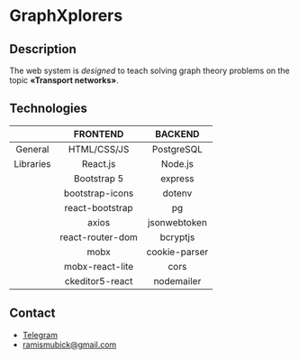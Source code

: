 # **GraphXplorers**

## Description
The web system is *designed* to teach solving graph theory problems on the topic **«Transport networks»**.

## Technologies

|         | FRONTEND           | BACKEND           | 
| :---:   | :---:              | :---:             | 
|General  |  HTML/CSS/JS       | PostgreSQL        | 
|Libraries|  React.js          | Node.js           |              
|         |  Bootstrap 5       | express           |
|         |  bootstrap-icons   | dotenv            |  
|         |  react-bootstrap   | pg                |
|         |  axios             | jsonwebtoken      | 
|         |  react-router-dom  | bcryptjs          | 
|         |  mobx              | cookie-parser     |
|         |  mobx-react-lite   | cors              |
|         |  ckeditor5-react   | nodemailer        |     

## Contact

* [Telegram](https://t.me/rmubarakov)
* ramismubick@gmail.com